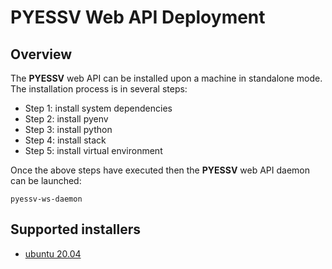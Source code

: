 # PYESSV Web API Deployment

## Overview

The **PYESSV** web API can be installed upon a machine in standalone mode.  The installation process is in several steps:

- Step 1: install system dependencies
- Step 2: install pyenv
- Step 3: install python
- Step 4: install stack
- Step 5: install virtual environment

Once the above steps have executed then the **PYESSV** web API daemon can be launched: 

```
pyessv-ws-daemon
```

## Supported installers

- [ubuntu 20.04](https://github.com/ES-DOC/devops/blob/main/setups/ubuntu/pyessv/workflow.md)
